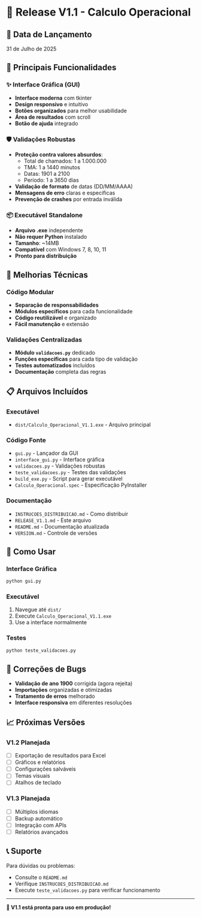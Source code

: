 # 🚀 Release V1.1 - Calculo Operacional

## 📅 Data de Lançamento
31 de Julho de 2025

## 🎯 Principais Funcionalidades

### ✨ Interface Gráfica (GUI)
- **Interface moderna** com tkinter
- **Design responsivo** e intuitivo
- **Botões organizados** para melhor usabilidade
- **Área de resultados** com scroll
- **Botão de ajuda** integrado

### 🛡️ Validações Robustas
- **Proteção contra valores absurdos**:
  - Total de chamados: 1 a 1.000.000
  - TMA: 1 a 1440 minutos
  - Datas: 1901 a 2100
  - Período: 1 a 3650 dias
- **Validação de formato** de datas (DD/MM/AAAA)
- **Mensagens de erro** claras e específicas
- **Prevenção de crashes** por entrada inválida

### 📦 Executável Standalone
- **Arquivo .exe** independente
- **Não requer Python** instalado
- **Tamanho**: ~14MB
- **Compatível** com Windows 7, 8, 10, 11
- **Pronto para distribuição**

## 🔧 Melhorias Técnicas

### Código Modular
- **Separação de responsabilidades**
- **Módulos específicos** para cada funcionalidade
- **Código reutilizável** e organizado
- **Fácil manutenção** e extensão

### Validações Centralizadas
- **Módulo `validacoes.py`** dedicado
- **Funções específicas** para cada tipo de validação
- **Testes automatizados** incluídos
- **Documentação** completa das regras

## 📋 Arquivos Incluídos

### Executável
- `dist/Calculo_Operacional_V1.1.exe` - Arquivo principal

### Código Fonte
- `gui.py` - Lançador da GUI
- `interface_gui.py` - Interface gráfica
- `validacoes.py` - Validações robustas
- `teste_validacoes.py` - Testes das validações
- `build_exe.py` - Script para gerar executável
- `Calculo_Operacional.spec` - Especificação PyInstaller

### Documentação
- `INSTRUCOES_DISTRIBUICAO.md` - Como distribuir
- `RELEASE_V1.1.md` - Este arquivo
- `README.md` - Documentação atualizada
- `VERSION.md` - Controle de versões

## 🚀 Como Usar

### Interface Gráfica
```bash
python gui.py
```

### Executável
1. Navegue até `dist/`
2. Execute `Calculo_Operacional_V1.1.exe`
3. Use a interface normalmente

### Testes
```bash
python teste_validacoes.py
```

## 🐛 Correções de Bugs

- **Validação de ano 1900** corrigida (agora rejeita)
- **Importações** organizadas e otimizadas
- **Tratamento de erros** melhorado
- **Interface responsiva** em diferentes resoluções

## 📈 Próximas Versões

### V1.2 Planejada
- [ ] Exportação de resultados para Excel
- [ ] Gráficos e relatórios
- [ ] Configurações salváveis
- [ ] Temas visuais
- [ ] Atalhos de teclado

### V1.3 Planejada
- [ ] Múltiplos idiomas
- [ ] Backup automático
- [ ] Integração com APIs
- [ ] Relatórios avançados

## 📞 Suporte

Para dúvidas ou problemas:
- Consulte o `README.md`
- Verifique `INSTRUCOES_DISTRIBUICAO.md`
- Execute `teste_validacoes.py` para verificar funcionamento

---

**🎉 V1.1 está pronta para uso em produção!** 